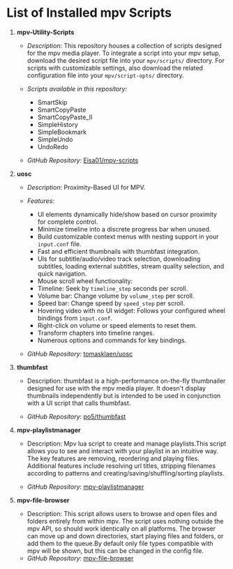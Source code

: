 # List of Installed mpv Scripts

1. **mpv-Utility-Scripts**
   - *Description*: This repository houses a collection of scripts designed for the mpv media player. To integrate a script into your mpv setup, download the desired script file into your `mpv/scripts/` directory. For scripts with customizable settings, also download the related configuration file into your `mpv/script-opts/` directory.

   - *Scripts available in this repository:*
     - SmartSkip
     - SmartCopyPaste
     - SmartCopyPaste_II
     - SimpleHistory
     - SimpleBookmark
     - SimpleUndo
     - UndoRedo

   - *GitHub Repository:* [Eisa01/mpv-scripts](https://github.com/Eisa01/mpv-scripts)


2. **uosc**
   - *Description*: Proximity-Based UI for MPV.

   - *Features:*
     - UI elements dynamically hide/show based on cursor proximity for complete control.
     - Minimize timeline into a discrete progress bar when unused.
     - Build customizable context menus with nesting support in your `input.conf` file.
     - Fast and efficient thumbnails with thumbfast integration.
     - UIs for subtitle/audio/video track selection, downloading subtitles, loading external subtitles, stream quality selection, and quick navigation.
     - Mouse scroll wheel functionality:
     - Timeline: Seek by `timeline_step` seconds per scroll.
     - Volume bar: Change volume by `volume_step` per scroll.
     - Speed bar: Change speed by `speed_step` per scroll.
     - Hovering video with no UI widget: Follows your configured wheel bindings from `input.conf`.
     - Right-click on volume or speed elements to reset them.
     - Transform chapters into timeline ranges.
     - Numerous options and commands for key bindings.

   - *GitHub Repository:* [tomasklaen/uosc](https://github.com/tomasklaen/uosc)

3. **thumbfast**
   - Description: thumbfast is a high-performance on-the-fly thumbnailer designed for use with the mpv media player. It doesn't display thumbnails independently but is intended to be used in conjunction with a UI script that calls thumbfast.

   - *GitHub Repository:* [po5/thumbfast](https://github.com/po5/thumbfast)

4. **mpv-playlistmanager**
   - Description: Mpv lua script to create and manage playlists.This script allows you to see and interact with your playlist in an intuitive way. The key features are removing, reordering and playing files. Additional features include resolving url titles, stripping filenames according to patterns and creating/saving/shuffling/sorting playlists.

   - *GitHub Repository:* [mpv-playlistmanager](https://github.com/jonniek/mpv-playlistmanager)

 5. **mpv-file-browser**
      - Description: This script allows users to browse and open files and folders entirely from within mpv. The script uses nothing outside the mpv API, so should work identically on all platforms. The browser can move up and down directories, start playing files and folders, or add them to the queue.By default only file types compatible with mpv will be shown, but this can be changed in the config file.
      - *GitHub Repository:* [mpv-file-browser](https://github.com/CogentRedTester/mpv-file-browser)

